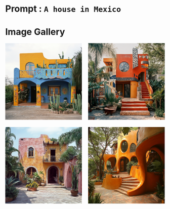 # Prompt : `A house in Mexico`

# Image Gallery

<div style="display: grid; grid-template-columns: 1fr 1fr; gap: 20px; max-width: 800px; margin: 0 auto;">
    <div>
        <img src="A_house_in_Mexico__1.png" alt="Image 1" style="width: 100%; height: auto;">
    </div>
    <div>
        <img src="A_house_in_Mexico__2.png" alt="Image 2" style="width: 100%; height: auto;">
    </div>
    <div>
        <img src="A_house_in_Mexico__3.png" alt="Image 3" style="width: 100%; height: auto;">
    </div>
    <div>
        <img src="A_house_in_Mexico__4.png" alt="Image 4" style="width: 100%; height: auto;">
    </div>
</div>
